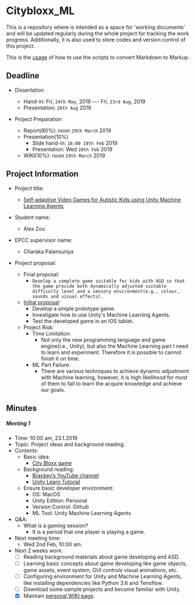 # Citybloxx_ML
This is a repository where is intended as a space for 'working documents' and will be updated regularly during the whole project for tracking the work progress. Additionally, it is also used to store codes and version control of this project.
  
This is the [usage](https://github.com/gzrjzcx/Citybloxx_ML/issues/1) of how to use the scripts to convert Markdown to Markup. 
## Deadline
- Dissertation
	- Hand-in: Fri, `24th May`, 2019 --- Fri, `23rd Aug`, 2019
	- Presentation: `26th Aug` 2019

- Project Preparation
	- Report(80%): noon `29th March` 2019
	- Presentation(10%)
		- Slide hand-in: `16:00 19th Feb` 2019
		- Presentation: Wed `20th Feb` 2019
	- WIKI(10%): noon `29th March` 2019

## Project Information
- Project title: 
	- [Self-adaptive Video Games for Autistic Kids using Unity Machine Learning Agents](https://www.wiki.ed.ac.uk/display/hpcdis/Self-adaptive+Video+Games+for+Autistic+Kids+using+Unity+Machine+Learning+Agents)
- Student name:
	- Alex Zou
- EPCC supervisor name:
	- Charaka Palansuriya

- Project proposal:
	- Final proposal:
		- `Develop a complete game suitable for kids with ASD so that the game provide both dynamically adjusted suitable difficulty level and a sensory environment(e.g., colour, sounds and visual effects).`
	- [Initial proposal](https://www.wiki.ed.ac.uk/display/hpcdis/Self-adaptive+Video+Games+for+Autistic+Kids+using+Unity+Machine+Learning+Agents):
		- Develop a simple prototype game.
		- Investigate how to use Unity's Machine Learning Agents.
		- Test the developed game in an IOS tablet.
	- Project Risk:
		- Time Limitation:
			- Not only the new programming language and game engine(i.e., Unity), but also the Machine Learning part I need to learn and experiment. Therefore it is possible to cannot finish it on time.
		- ML Part Failure:
			- There are various techniques to achieve dynamic adjustment with Machine learning, however, it is high likelihood for most of them to fail to learn the acquire knowledge and achieve our goals.  

## Minutes
##### Meeting 1
- Time: 10:00 am, 23.1.2019
- Topic: Project ideas and background reading.
- Contents:
	- Basic idea: 
		- [City Bloxx game](https://www.youtube.com/watch?v=9eP2rVisHPo)
	- Background reading:
		- [Brackey’s YouTube channel](https://www.youtube.com/watch?v=IlKaB1etrik)
		- [Unity Learn Tutorial](https://unity3d.com/learn/tutorials)
	- Ensure basic developer environment:
		- OS: MacOS
		- Unity Edition: Personal
		- Version Control: Github
		- ML Tool: Unity Machine Learning Agents
- Q&A:
	- What is a gaming session?
		- It is a period that one player is playing a game.
- Next meeting time:
	- Wed 2nd Feb, 10:00 am.
- Next 2 weeks work:
	- [ ] Reading background materials about game developing and ASD.
	- [ ] Learning basic concepts about game developing like game objects, game assets, event system, GUI controls visual animations, etc.
	- [ ] Configuring environment for Unity and Machine Learning Agents, like installing dependencies like Python 3.6 and Tensflow.
	- [ ] Download some sample projects and become familiar with Unity.
	- [x] Maintain [personal WIKI page](https://www.wiki.ed.ac.uk/display/hpcdis/S1702794+Alex+Zou).
